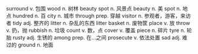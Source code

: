 surround         v.       包围
wood             n.       树林
beauty spot      n.       风景点
beauty           n.       美
spot             n.       地点
hundred          n.       百
city             n.       城市
through          prep.    穿越
visitor          n.       参观者，游客，来访者
tidy             adj.     整齐的
litter           n.       杂乱的东西
litter basket    n.       废物筐
place            v.       放
throw            v.       扔，抛
rubbish          n.       垃圾
count            v.       数，点
cover            v.       覆盖
piece            n.       碎片
tyre             n.       轮胎
rusty            adj.     生锈的
among            prep.    在...之间
prosecute        v.       依法处置
sad              adj.     难过的
ground           n.       地面